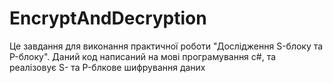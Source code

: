 # EncryptAndDecryption

Це завдання для виконання практичної роботи "Дослідження S-блоку та P-блоку". Даний код написаний на мові програмування c#, та реалізовує S- та P-блкове шифрування даних


